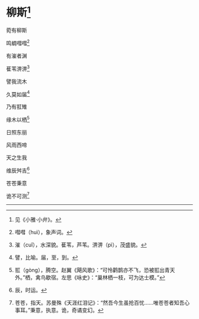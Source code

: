    

# 柳斯[^1]

菀有柳斯

鸣蜩嘒嘒[^2]

有漼者渊

萑苇淠淠[^3]

譬我流木

久莫如届[^4]

乃有羾雉

缘木以栖[^5]

日照东丽

风雨西啼

天之生我

维辰舛吉[^6]

苍苍秉意

诡不可测[^7]

* * *

[^1]: 见《小雅·小弁》。
[^2]: 嘒嘒（huì），象声词。
[^3]: 漼（cuǐ），水深貌。萑苇，芦苇。淠淠（pì），茂盛貌。
[^4]: 譬，比喻。届，至，到。
[^5]: 羾（gòng），腾空。赵翼《飓风歌》：“可怜鹳鹊亦不飞，恐被羾出青天外。”栖，禽鸟歇宿。左思《咏史》：“巢林栖一枝，可为达士模。”
[^6]: 辰，时运。
[^7]: 苍苍，指天。苏曼殊《天涯红泪记》：“然吾今生虽抢百忧……唯苍苍者知吾心事耳。”秉意，执意。诡，奇谲变幻。